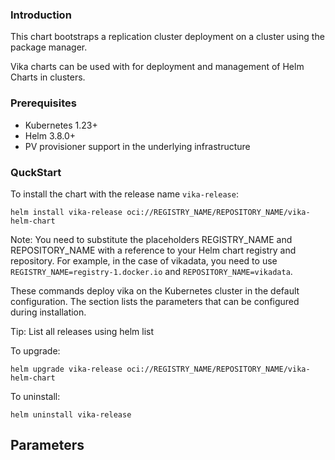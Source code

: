 ### Introduction
This chart bootstraps a replication cluster deployment on a cluster using the  package manager.

Vika charts can be used with for deployment and management of Helm Charts in clusters.

### Prerequisites
+ Kubernetes 1.23+
+ Helm 3.8.0+
+ PV provisioner support in the underlying infrastructure


### QuckStart
To install the chart with the release name `vika-release`:

```
helm install vika-release oci://REGISTRY_NAME/REPOSITORY_NAME/vika-helm-chart
```
Note: You need to substitute the placeholders REGISTRY_NAME and REPOSITORY_NAME with a reference to your Helm chart registry and repository. For example, in the case of vikadata, you need to use `REGISTRY_NAME=registry-1.docker.io` and `REPOSITORY_NAME=vikadata`.

These commands deploy vika on the Kubernetes cluster in the default configuration. The  section lists the parameters that can be configured during installation.

Tip: List all releases using helm list


To upgrade:

```
helm upgrade vika-release oci://REGISTRY_NAME/REPOSITORY_NAME/vika-helm-chart
```

To uninstall:
```
helm uninstall vika-release
```

## Parameters